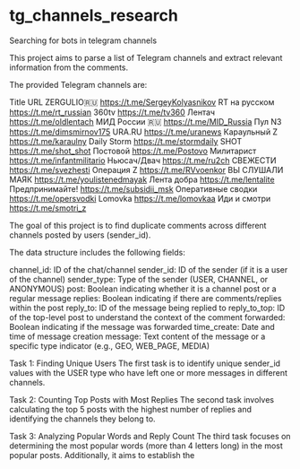 # tg_channels_research
Searching for bots in telegram channels

This project aims to parse a list of Telegram channels and extract relevant information from the comments. 

The provided Telegram channels are:

Title	URL
ZERGULIO🇷🇺	https://t.me/SergeyKolyasnikov
RT на русском	https://t.me/rt_russian
360tv	https://t.me/tv360
Лентач	https://t.me/oldlentach
МИД России 🇷🇺	https://t.me/MID_Russia
Пул N3	https://t.me/dimsmirnov175
URA.RU	https://t.me/uranews
Караульный Z	https://t.me/karaulny
Daily Storm	https://t.me/stormdaily
SHOT	https://t.me/shot_shot
Постовой	https://t.me/Postovo
Милитарист	https://t.me/infantmilitario
Ньюсач/Двач	https://t.me/ru2ch
СВЕЖЕСТИ	https://t.me/svezhesti
Операция Z	https://t.me/RVvoenkor
ВЫ СЛУШАЛИ МАЯК	https://t.me/youlistenedmayak
Лента добра	https://t.me/lentalite
Предпринимайте!	https://t.me/subsidii_msk
Оперативные сводки	https://t.me/opersvodki
Lomovka	https://t.me/lomovkaa
Иди и смотри	https://t.me/smotri_z

The goal of this project is to find duplicate comments across different channels posted by users (sender_id). 

The data structure includes the following fields:

channel_id: ID of the chat/channel
sender_id: ID of the sender (if it is a user of the channel)
sender_type: Type of the sender (USER, CHANNEL, or ANONYMOUS)
post: Boolean indicating whether it is a channel post or a regular message
replies: Boolean indicating if there are comments/replies within the post
reply_to: ID of the message being replied to
reply_to_top: ID of the top-level post to understand the context of the comment
forwarded: Boolean indicating if the message was forwarded
time_create: Date and time of message creation
message: Text content of the message or a specific type indicator (e.g., GEO, WEB_PAGE, MEDIA)

Task 1: Finding Unique Users
The first task is to identify unique sender_id values with the USER type who have left one or more messages in different channels.

Task 2: Counting Top Posts with Most Replies
The second task involves calculating the top 5 posts with the highest number of replies and identifying the channels they belong to.

Task 3: Analyzing Popular Words and Reply Count
The third task focuses on determining the most popular words (more than 4 letters long) in the most popular posts. Additionally, it aims to establish the
